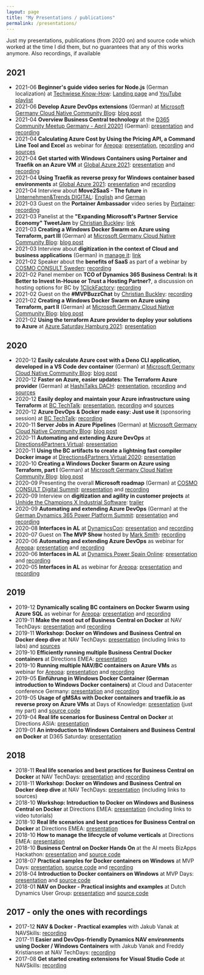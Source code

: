 ```yaml
---
layout: page
title: "My Presentations / publications"
permalink: /presentations/
---
```


Just my presentations, publications (from 2020 on) and source code which worked at the time I did them, but no guarantees that any of this works anymore. Also recordings, if available

## 2021
- 2021-06 **Beginner's guide video series for Node.js** (German localization) at [Techwiese Know-How][techwiese-knowhow]: [Landing page][202106nodejslanding] and [YouTube playlist][202106nodejsyt]
- 2021-06 **Develop Azure DevOps extensions** (German) at [Microsoft Germany Cloud Native Community Blog][techwiese-cncb]: [blog post][202106techwiese]
- 2021-04 **Overview Business Central technology** at the [D365 Community Meetup Germany - April 20201][202104d365meetupde] (German): [presentation][202104d365meetupdepres] and [recording][202104d365meetupderec]
- 2021-04 **Calculating Azure Cost by Using the Pricing API, a Command Line Tool and Excel** as webinar for [Areopa][Areopa]: [presentation][202104areopapres], [recording][202104areoparec] and [sources][202104areopasrc]
- 2021-04 **Get started with Windows Containers using Portainer and Traefik on an Azure VM** at [Global Azure 2021][202104globalazure1]: [presentation][202104globalazurepres1] and [recording][202104globalazurerec1]
- 2021-04 **Using Traefik as reverse proxy for Windows container based environments** at [Global Azure 2021][202104globalazure2]: [presentation][202104globalazurepres2] and [recording][202104globalazurerec2]
- 2021-04 Interview about **Move2SaaS - The future** in [Unternehmen&Trends DIGITAL][unternehmentrends]: [English][202104uten] and [German][202104utde]
- 2021-03 Guest on the **Portainer Ambassador** video series by [Portainer][portainer]: [recording][202103portainer]
- 2021-03 Panelist at the **"Expanding Microsoft's Partner Service Economy" TweetJam** by [Christian Buckley][buckleyplanet]: [link][202103tweetjam]
- 2021-03 **Creating a Windows Docker Swarm on Azure using Terraform, part III** (German) at [Microsoft Germany Cloud Native Community Blog][techwiese-cncb]: [blog post][202103techwiese]
- 2021-03 Interview about **digitization in the context of Cloud and business applications** (German) in [manage it][manageit]: [link][202103manageit]
- 2021-02 Speaker about the **benefits of SaaS** as part of a webinar by [COSMO CONSULT Sweden][cosmo]: [recording][202102webinarse]
- 2021-02 Panel member on **TCO of Dynamics 365 Business Central: Is it Better to Invest In-House or Trust a Hosting Partner?**, a discussion on hosting options for BC by [1ClickFactory][1cf]: [recording][2021021cf]
- 2021-02 Guest on the **#MVPBuzzChat** by [Christian Buckley][buckleyplanet]: [recording][202102mvpbuzzchat]
- 2021-02 **Creating a Windows Docker Swarm on Azure using Terraform, part II** (German) at [Microsoft Germany Cloud Native Community Blog][techwiese-cncb]: [blog post][202102techwiese]
- 2021-02 **Using the terraform Azure provider to deploy your solutions to Azure** at [Azure Saturday Hamburg 2021][202102azhh]: [presentation][202102azhhpres]

## 2020
- 2020-12 **Easily calculate Azure cost with a Deno CLI application, developed in a VS Code dev container** (German) at [Microsoft Germany Cloud Native Community Blog][techwiese-cncb]: [blog post][202012techwiese]
- 2020-12 **Faster on Azure, easier updates: The Terraform Azure provider** (German) at [HashiTalks DACH][2020hashitalksdach]: [presentation][2020hashitalksdachpres], [recording][2020hashitalksdachrec] and [sources][2020hashitalksdachsrc]
- 2020-12 **Easily deploy and maintain your Azure infrastructure using Terraform** at [BC TechTalk][2020bctechtalk]: [presentation][2020bctechtalkpres], [recording][2020bctechtalkrec] and [sources][2020bctechtalksrc]
- 2020-12 **Azure DevOps & Docker made easy: Just use it** (sponsoring session) at [BC TechTalk][2020bctechtalk]: [recording][2020bctechtalkrec2]
- 2020-11 **Server Jobs in Azure Pipelines** (German) at [Microsoft Germany Cloud Native Community Blog][techwiese-cncb]: [blog post][202011techwiese]
- 2020-11 **Automating and extending Azure DevOps** at [Directions4Partners Virtual][2020directions]: [presentation][2020directions1pres]
- 2020-11 **Using the BC artifacts to create a lightning fast compiler Docker image** at [Directions4Partners Virtual 2020][2020directions]: [presentation][2020directions2pres]
- 2020-10 **Creating a Windows Docker Swarm on Azure using Terraform, part I** (German) at [Microsoft Germany Cloud Native Community Blog][techwiese-cncb]: [blog post][202010techwiese]
- 2020-09 Presenting the overall **Microsoft roadmap** (German) at [COSMO CONSULT Digital Summit][2020digitalsummit]: [presentation][2020digitalsummitpres] and [recording][2020digitalsummitrec]
- 2020-09 Interview on **digitization and agility in customer projects** at [Unhide the Champions X Industrial Software][unhidethechampions]: [trailer][202009unhidethechampionstrailer]
- 2020-09 **Automating and extending Azure DevOps** (German) at the [German Dynamics 365 Power Platform Summit][2020powerthon]: [presentation][202009powerthonpres] and [recording][202009powerthonrec]
- 2020-08 **Interfaces in AL** at [DynamicsCon][dynamicscon]: [presentation][202008dynamicsconpres] and [recording][202008dynamicsconrec] 
- 2020-07 Guest on **The MVP Show** hosted by [Mark Smith][nz365guy]: [recording][202007mvpshowrec]
- 2020-06 **Automating and extending Azure DevOps** as webinar for [Areopa][Areopa]: [presentation][202006areopapres] and [recording][202006areoparec]
- 2020-06 **Interfaces in AL** at [Dynamics Power Spain Online][D365SatSpain2020]: [presentation][202006d365satpres] and [recording][202006d365satrec]
- 2020-05 **Interfaces in AL** as webinar for [Areopa][Areopa]: [presentation][202005areopapres] and [recording][202005areoparec]

## 2019
<ul>
    <li>2019-12 <b>Dynamically scaling BC containers on Docker Swarm using Azure SQL</b> as webinar for <a href="https://areopa.academy">Areopa</a>: <a href="https://github.com/tfenster/presentations/raw/master/docs/201912-areopaswarm/2019-12-10%20Dynamically%20scaling%20BC%20containers%20on%20Docker%20Swarm%20using%20Azure%20SQL.pdf">presentation</a> and <a href="https://www.youtube.com/watch?v=daALMP6KPCI">recording</a></li>
    <li>2019-11 <b>Make the most out of Business Central on Docker</b> at NAV TechDays: <a href="https://github.com/tfenster/presentations/raw/master/docs/201911-techdayssession/2019-11-22%20Make%20the%20most%20out%20of%20Business%20Central%20on%20Docker.pdf">presentation</a> and <a href="https://www.youtube.com/watch?v=Dr6bFoRELnY">recording</a></li>
    <li>2019-11 <b>Workshop: Docker on Windows and Business Central on Docker deep dive</b> at NAV TechDays: <a href="https://github.com/tfenster/presentations/raw/master/docs/201911-techdaysdockerws/2019-11-20%20TechDays%20Docker%20workshop.pdf">presentation</a> (including links to labs) and <a href="https://github.com/tfenster/presentation-src/tree/techdays-19">sources</a></li>
    <li>2019-10 <b>Efficiently running multiple Business Central Docker containers</b> at Directions EMEA: <a href="https://github.com/tfenster/presentations/raw/master/docs/201910-emeamulticontainer/2019-10-09%20-%20Directions%20EMEA%20-%20Efficiently%20running%20multiple%20Business%20Central%20Docker%20containers.pdf">presentation</a></li>
    <li>2019-10 <b>Running multiple NAV/BC containers on Azure VMs</b> as webinar for <a href="https://areopa.academy">Areopa</a>: <a href="https://github.com/tfenster/presentations/raw/master/docs/201910-areopamulticontainer/2019-10-01%20Running%20multiple%20NAV%20BC%20containers%20on%20Azure%20VMs.pdf">presentation</a> and <a href="https://www.youtube.com/watch?v=rjZ9DXsi9_w">recording</a></li>
    <li>2019-05 <b>Einf&uuml;hrung in Windows Docker Container (German introduction to Windows Docker containers)</b> at Cloud and Datacenter conference Germany: <a href="https://github.com/tfenster/presentations/raw/master/docs/201905-cdc/2019-05-22%20Einfuehrung%20Windows%20Docker%20Container.pdf">presentation</a> and <a href="https://vimeo.com/342422042/c6f6458d9b">recording</a></li>
    <li>2019-05 <b>Usage of gMSAs with Docker containers and traefik.io as reverse proxy on Azure VMs</b> at Days of Knowledge: <a href="https://github.com/tfenster/presentations/raw/master/docs/201905-dok/2019-05-22%20gMSA%20and%20Traefik%20Azure.pdf">presentation</a> (just my part) and <a href="https://github.com/tfenster/TraefikForBC">source code</a></li>
    <li>2019-04 <b>Real life scenarios for Business Central on Docker</b> at Directions ASIA: <a href="https://github.com/tfenster/presentations/raw/master/docs/201904-directionsasia/2019-04%20Real%20life%20scenarios%20Business%20Central%20on%20Docker.pdf">presentation</a></li>
    <li>2019-01 <b>An introduction to Windows Containers and Business Central on Docker</b> at D365 Saturday: <a href="https://github.com/tfenster/presentations/raw/master/docs/201901-d365saturday/2019-01%20An%20introduction%20to%20Docker%20Windows%20containers%20and%20Business%20Central%20on%20Docker.pdf">presentation</a></li>
</ul>

## 2018
<ul>
    <li>2018-11 <b>Real life scenarios and best practices for Business Central on Docker</b> at NAV TechDays: <a href="https://github.com/tfenster/presentations/raw/master/docs/201811-techdaysdockersession/2018-11%20NAV%20TechDays%20Real%20life%20scenarios%20and%20best%20practices%20using%20NAV%20on%20Docker.pdf">presentation</a> and <a href="https://www.youtube.com/watch?v=W_x9pdq0zn4&list=PLI1l3dMI8xlCjTUBCJvqdcyOLRBV-ntrH&index=14">recording</a></li>
    <li>2018-11 <b>Workshop: Docker on Windows and Business Central on Docker deep dive</b> at NAV TechDays: <a href="https://github.com/tfenster/presentations/raw/master/docs/201811-techdaysdockerws/pres/2018-11-20%20Docker%20on%20Windows%20and%20BC%20on%20Docker%20deep%20dive%202.%20day.pdf">presentation</a> (including links to sources)</li>
    <li>2018-10 <b>Workshop: Introduction to Docker on Windows and Business Central on Docker</b> at Directions EMEA: <a href="https://github.com/tfenster/presentations/raw/master/docs/201810-emeadockerworkshop/2018-10%20Directions%20EMEA%20Introduction%20to%20Docker%20for%20Windows%20and%20BC%20on%20Docker.pdf">presentation</a> (including links to video tutorials)</li>
    <li>2018-10 <b>Real life scenarios and best practices for Business Central on Docker</b> at Directions EMEA: <a href="https://github.com/tfenster/presentations/raw/master/docs/201810-emeadockersession/2018-10%20Directions%20EMEA%20Real%20life%20scenarios%20and%20best%20practices%20for%20BC%20on%20Docker.pdf">presentation</a></li>
    <li>2018-10 <b>How to manage the lifecycle of volume verticals</b> at Directions EMEA: <a href="https://github.com/tfenster/presentations/raw/master/docs/201810-emeaalm/2018-10%20Directions%20EMEA%20-%20How%20to%20manage%20the%20lifecycle%20of%20volume%20verticals.pdf">presentation</a></li>
    <li>2018-10 <b>Business Central on Docker Hands On</b> at the AI meets BizApps Hackathon: <a href="https://github.com/tfenster/presentations/raw/master/2018-10%20ai%20meets%20bizapps%20hackathon/2018-10-13%20BC%20Container%20Hands-On%20beim%20AI%20meets%20BizApps%20Hackathon.pdf">presentation</a> and <a href="https://github.com/tfenster/presentations/tree/master/2018-10%20ai%20meets%20bizapps%20hackathon/src">source code</a></li>
    <li>2018-07 <b>Practical samples for Docker containers on Windows</b> at MVP Days: <a href="https://github.com/tfenster/presentations/raw/master/2018-07%20mvpdays%20windows%20container%20intro/2018-07-18%20Practical%20samples%20Docker%20Containers%20on%20Windows.pdf">presentation</a>, <a href="https://github.com/tfenster/presentations/tree/master/2018-07%20mvpdays%20windows%20container%20intro/src">source code</a> and <a href="https://www.youtube.com/watch?v=bQlzmLYkvpw&feature=youtu.be&a=">recording</a></li>
    <li>2018-04 <b>Introduction to Docker containers on Windows</b> at MVP Days: <a href="https://github.com/tfenster/presentations/raw/master/docs/201804-mvpdays/2018-04-18%20Introduction%20to%20Docker%20Containers%20on%20Windows.pdf">presentation</a> and <a href="https://github.com/tfenster/presentations/tree/master/2018-07%20mvpdays%20windows%20container%20intro/src">source code</a></li>
    <li>2018-01 <b>NAV on Docker - Practical insights and examples</b> at Dutch Dynamics User Group: <a href="https://github.com/tfenster/presentations/raw/master/docs/201801-ddc/2018-01-10%20NAV%20on%20Docker%20-%20practical%20insights%20and%20examples.pdf">presentation</a> and <a href="https://github.com/tfenster/presentations/tree/master/2018-07%20mvpdays%20windows%20container%20intro/src">source code</a></li>
</ul>

## 2017 - only the ones with recordings
<ul>
    <li>2017-12 <b>NAV & Docker - Practical examples</b> with Jakub Vanak at NAVSkills: <a href="https://www.youtube.com/watch?v=8g82bh5sVTU&list=PLhZ3P-LY7CqnJY3p9AuwSBC6TOgYFPnY3&index=28">recording</a></li>
    <li>2017-11 <b>Easier and DevOps-friendly Dynamics NAV environments using Docker / Windows Containers</b> with Jakub Vanak and Freddy Kristiansen at NAV TechDays: <a href="https://www.youtube.com/watch?v=9c5Yl51yXb8">recording</a></li>
    <li>2017-08 <b>Get started creating extensions for Visual Studio Code</b> at NAVSkills: <a href="https://www.youtube.com/watch?v=G3dqmlE77d4&list=PLhZ3P-LY7CqnJY3p9AuwSBC6TOgYFPnY3&index=17">recording</a></li>
</ul>

[Areopa]: https://areopa.academy
[202005areopapres]: https://github.com/tfenster/presentations/raw/master/docs/202005-areopainterfaces/2020-05-26%20Interfaces%20in%20AL.pdf
[202005areoparec]: https://www.youtube.com/watch?v=h9sE_u0r5Eo
[D365SatSpain2020]: https://powerplatformyamigos.com/dynamicspowerspainonline/
[202006d365satpres]: https://github.com/tfenster/presentations/raw/master/docs/202006-d365spaininterfaces/2020-06%20Interfaces%20in%20AL.pdf
[202006d365satrec]: https://www.youtube.com/watch?v=2WsU5TWPqXs
[202006areopapres]: https://github.com/tfenster/presentations/raw/master/docs/202006-areopadevopsapi/2020-06-23%20Automating%20and%20extending%20Azure%20DevOps.pdf
[202006areoparec]: https://www.youtube.com/watch?v=B5MGP2coXQI
[nz365guy]: https://www.nz365guy.com/
[202007mvpshowrec]: https://www.nz365guy.com/tobias-fenster-on-the-mvp-show/
[202008dynamicsconrec]: https://www.youtube.com/watch?v=S9UnD-RO2ew
[202008dynamicsconpres]: https://github.com/tfenster/presentations/raw/master/docs/202008dynamicscon/202008dynamicsconpres.pdf
[dynamicscon]: https://dynamicscon.com/
[202009powerthonrec]: hhttps://www.youtube.com/watch?v=S9UnD-RO2ew
[202009powerthonpres]: https://github.com/tfenster/presentations/raw/master/docs/202009powerthon/202009powerthonpres.pdf
[2020powerthon]: https://events.powercommunity.com/deutschland-powerthon/
[202009unhidethechampionstrailer]: https://www.linkedin.com/posts/unhidethechampions_tobias-fenster-cto-cosmo-consult-au-unhide-activity-6706881143922274304-ttM4
[unhidethechampions]: https://unhide-the-champions.eu/
[2020digitalsummit]: https://de.cosmoconsult.com/digital-summit-2020-aufgezeichnete-videos/
[2020digitalsummitrec]: https://register.gotowebinar.com/register/8191512670046515983
[2020digitalsummitpres]: https://github.com/tfenster/presentations/raw/master/docs/202009digitalsummit/2020digitalsummitpres.pdf
[2020directions]: https://directions4partners.com/events/virtual-2020/
[2020directions1pres]: https://github.com/tfenster/presentations/raw/master/docs/202011directions/2020directions1pres.pdf
[2020directions2pres]: https://github.com/tfenster/presentations/raw/master/docs/202011directions/2020directions2pres.pdf
[2020bctechtalk]: https://bctechtalk.com
[2020bctechtalkpres]: https://github.com/tfenster/presentations/raw/master/docs/202012bctechtalk/2020bctechtalkpres.pdf
[2020bctechtalksrc]: https://github.com/tfenster/presentations/tree/master/202011bctechtalk
[2020bctechtalkrec]: https://www.youtube.com/watch?v=TVYU9qMHXGY
[2020bctechtalkrec2]: https://www.youtube.com/watch?v=dHM4qgJVemE
[2020hashitalksdach]: https://events.hashicorp.com/hashitalksdach
[2020hashitalksdachpres]: https://github.com/tfenster/presentations/raw/master/docs/202012hashitalksdach/2020hashitalksdachpres.pdf
[2020hashitalksdachsrc]: https://github.com/tfenster/presentations/tree/master/202012hashitalksdach
[2020hashitalksdachrec]: https://www.youtube.com/watch?v=ppDfZLaFoSE&feature=youtu.be&t=6820
[techwiese-cncb]: https://www.microsoft.com/de-de/techwiese/cloud-native-community-blog/default.aspx
[202010techwiese]: https://www.microsoft.com/de-de/techwiese/cloud-native-community-blog/erstellen-eines-docker-swarms-auf-azure-mit-terraform-teil-1.aspx
[202011techwiese]: https://www.microsoft.com/de-de/techwiese/cloud-native-community-blog/server-jobs-in-azure-pipelines.aspx
[202012techwiese]: https://www.microsoft.com/de-de/techwiese/cloud-native-community-blog/einfache-berechnung-der-azure-kosten-mit-einer-deno-cli-anwendung-entwickelt-in-einem-vs-code-dev-container.aspx
[202102techwiese]: https://www.microsoft.com/de-de/techwiese/cloud-native-community-blog/erstellen-eines-docker-swarms-auf-azure-mit-terraform-teil-2.aspx
[buckleyplanet]: https://www.buckleyplanet.com/
[202102mvpbuzzchat]: https://www.buckleyplanet.com/2021/02/mvpbuzzchat-with-tobias-fenster.html
[1cf]: https://www.1clickfactory.com/
[2021021cf]: https://www.youtube.com/watch?v=KjUMGc7R_Io
[202102webinarse]: https://www.youtube.com/watch?v=v47u8ieGcus&t=77s
[cosmo]: https://www.cosmoconsult.com
[202103manageit]: https://ap-verlag.de/digitalisierung-von-der-einzelanwendung-bis-zum-end-to-end-loesungskonzept-plattform-cloud-und-end-to-end/67120/
[manageit]: https://ap-verlag.de
[202103techwiese]: https://www.microsoft.com/de-de/techwiese/cloud-native-community-blog/erstellen-eines-docker-swarms-auf-azure-mit-terraform-teil-3.aspx
[202103tweetjam]: https://www.buckleyplanet.com/2021/03/expanding-the-mspartners-service-economy.html
[portainer]: https://portainer.io
[202103portainer]: https://www.youtube.com/watch?v=dN2o9QNlb_E
[202102azhh]: https://www.eventleaf.com/azuresaturdayhamburg
[202102azhhpres]: https://github.com/tfenster/presentations/raw/master/docs/202102azhh/202102azhhpres.pdf
[unternehmentrends]: https://www.vek-onlineservice.de/publikation/unternehmen-trends-2021 
[202104uten]: https://www.vek-onlineservice.de/publikation/unternehmen-trends-2021/28/
[202104utde]: https://www.vek-onlineservice.de/publikation/unternehmen-trends-2021/20/
[202104globalazure1]: https://globalazure.net/sessions/248182
[202104globalazurepres1]: https://github.com/tfenster/presentations/raw/master/docs/202104globalazure/202104globalazurepres1.pdf
[202104globalazurerec1]: https://youtu.be/9_ImUD8RiO8
[202104globalazure2]: https://globalazure.net/sessions/248181
[202104globalazurepres2]: https://github.com/tfenster/presentations/raw/master/docs/202104globalazure/202104globalazurepres2.pdf
[202104globalazurerec2]: https://youtu.be/W-B832v7jLo
[202104areopapres]: https://github.com/tfenster/presentations/raw/master/docs/202104areopa/202104areopa.pdf
[202104areoparec]: https://www.youtube.com/watch?v=_2vyg8PhxVY
[202104areopasrc]: https://github.com/cosmoconsult/azure-calculator
[202104d365meetupde]: https://www.meetup.com/de-DE/Microsoft-Dynamics-Meetup-of-Berlin/events/277091500/
[202104d365meetupdepres]: https://github.com/tfenster/presentations/raw/master/docs/202104d365meetupde/202104d365meetupdepres.pdf
[202104d365meetupderec]: https://youtu.be/a5bwo2ZCOJs
[202106techwiese]: https://www.microsoft.com/de-de/techwiese/cloud-native-community-blog/einfach-azure-devops-extensions-in-einem-vs-code-dev-container-entwickeln-und-debuggen.aspx
[202106nodejslanding]: https://www.microsoft.com/de-de/techwiese/know-how/nodejs-fuer-anfanger.aspx
[202106nodejsyt]: https://www.youtube.com/watch?v=NzQL_fCPLz8&list=PLjYQiPd6tgcdfP2vh2tSja-fhn8Sv2tp3
[techwiese-knowhow]: https://www.microsoft.com/de-de/techwiese/know-how/default.aspx